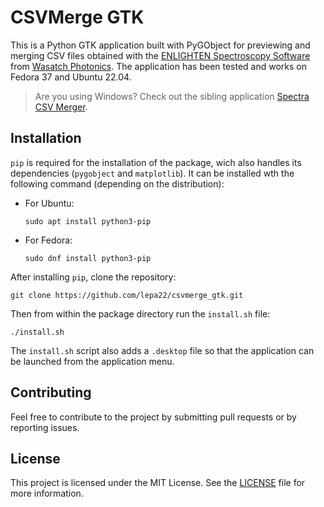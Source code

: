 # CSVMerge GTK

This is a Python GTK application built with PyGObject for previewing and merging CSV files obtained with the [ENLIGHTEN Spectroscopy Software](https://wasatchphotonics.com/product-category/software/) from [Wasatch Photonics](https://wasatchphotonics.com/). The application has been tested and works on Fedora 37 and Ubuntu 22.04.

> Are you using Windows? Check out the sibling application [Spectra CSV Merger](https://myweb.uoi.gr/nkourkou/index.php?id=software).

## Installation

`pip` is required for the installation of the package, wich also handles its dependencies (`pygobject` and `matplotlib`). It can be installed wth the following command (depending on the distribution):

- For Ubuntu:

      sudo apt install python3-pip

- For Fedora:

      sudo dnf install python3-pip

After installing `pip`, clone the repository:

    git clone https://github.com/lepa22/csvmerge_gtk.git

Then from within the package directory run the `install.sh` file:

    ./install.sh

The `install.sh` script also adds a `.desktop` file so that the application can be launched from the application menu.

## Contributing

Feel free to contribute to the project by submitting pull requests or by reporting issues.

## License

This project is licensed under the MIT License. See the [LICENSE](LICENSE) file for more information.